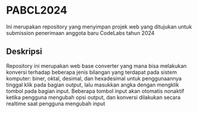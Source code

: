# PABCL2024
Ini merupakan repository yang menyimpan projek web yang ditujukan untuk submission penerimaan anggota baru CodeLabs tahun 2024
## Deskripsi
Repository ini merupakan web base converter yang mana bisa melakukan konversi terhadap beberapa jenis bilangan yang terdapat pada sistem komputer: biner, oktal, desimal, dan hexadesimal
untuk penggunaannya tinggal klik pada bagian output, lalu masukkan angka dengan mengklik tombol pada bagian input. Beberapa tombol input akan otomatis nonaktif ketika pengguna mengubah opsi output, dan konversi dilakukan secara realtime saat pengguna mengubah input
